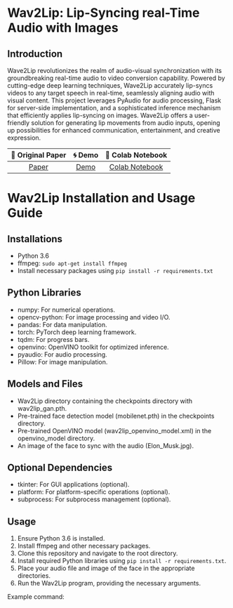 # Wav2Lip: Lip-Syncing real-Time Audio with Images

## Introduction

Wave2Lip revolutionizes the realm of audio-visual synchronization with its groundbreaking real-time audio to video conversion capability. Powered by cutting-edge deep learning techniques, Wave2Lip accurately lip-syncs videos to any target speech in real-time, seamlessly aligning audio with visual content. This project leverages PyAudio for audio processing, Flask for server-side implementation, and a sophisticated inference mechanism that efficiently applies lip-syncing on images. Wave2Lip offers a user-friendly solution for generating lip movements from audio inputs, opening up possibilities for enhanced communication, entertainment, and creative expression.

| 📑 Original Paper | 🌀 Demo | 📔 Colab Notebook |
|:-----------------:|:------:|:-----------------:|
| [Paper](http://cdn.iiit.ac.in/cdn/cvit.iiit.ac.in/images/Projects/Speech-to-Lip/paper.pdf)        | [Demo](https://drive.google.com/file/d/1ACp7aDDOgchtABly4usLhmAAOGFpdq_c/view) | [Colab Notebook](https://colab.research.google.com/drive/15jHVLxYJvmptoYmlfpOGbNi0jSZ85hqq#scrollTo=sh72cJ0K-dfb) |

# Wav2Lip Installation and Usage Guide

## Installations
- Python 3.6
- ffmpeg: `sudo apt-get install ffmpeg`
- Install necessary packages using `pip install -r requirements.txt`

## Python Libraries
- numpy: For numerical operations.
- opencv-python: For image processing and video I/O.
- pandas: For data manipulation.
- torch: PyTorch deep learning framework.
- tqdm: For progress bars.
- openvino: OpenVINO toolkit for optimized inference.
- pyaudio: For audio processing.
- Pillow: For image manipulation.

## Models and Files
- Wav2Lip directory containing the checkpoints directory with wav2lip_gan.pth.
- Pre-trained face detection model (mobilenet.pth) in the checkpoints directory.
- Pre-trained OpenVINO model (wav2lip_openvino_model.xml) in the openvino_model directory.
- An image of the face to sync with the audio (Elon_Musk.jpg).

## Optional Dependencies
- tkinter: For GUI applications (optional).
- platform: For platform-specific operations (optional).
- subprocess: For subprocess management (optional).

## Usage
1. Ensure Python 3.6 is installed.
2. Install ffmpeg and other necessary packages.
3. Clone this repository and navigate to the root directory.
4. Install required Python libraries using `pip install -r requirements.txt`.
5. Place your audio file and image of the face in the appropriate directories.
6. Run the Wav2Lip program, providing the necessary arguments.

Example command:
